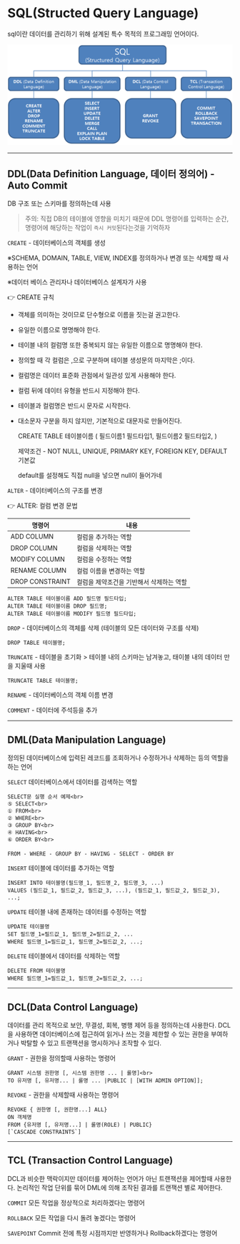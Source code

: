 # SQL(Structed Query Language)

sql이란 데이터를 관리하기 위해 설계된 특수 목적의 프로그래밍 언어이다.

<img src="images_alicesykim95_post_e12c29bf-f5ba-4c5d-9905-50e1ba60c443.png" width=650>

---

## DDL(Data Definition Language, 데이터 정의어) - Auto Commit

DB 구조 또는 스키마를 정의하는데 사용

> 주의: 직접 DB의 테이블에 영향을 미치기 때문에 DDL 명령어를 입력하는 순간, <br>
> 명령어에 해당하는 작업이 `즉시 커밋`된다는것을 기억하자

`CREATE` - 데이터베이스의 객체를 생성

※SCHEMA, DOMAIN, TABLE, VIEW, INDEX를 정의하거나 변경 또는 삭제할 때 사용하는 언어

※데이터 베이스 관리자나 데이터베이스 설계자가 사용

👉 CREATE 규칙

- 객체를 의미하는 것이므로 단수형으로 이름을 짓는걸 권고한다.
- 유일한 이름으로 명명해야 한다.
- 테이블 내의 컬럼명 또한 중복되지 않는 유일한 이름으로 명명해야 한다.
- 정의할 때 각 컬럼은 ,으로 구분하며 테이블 생성문의 마지막은 ;이다.
- 컬럼명은 데이터 표준화 관점에서 일관성 있게 사용해야 한다.
- 컬럼 뒤에 데이터 유형을 반드시 지정해야 한다.
- 테이블과 컬럼명은 반드시 문자로 시작한다.
- 대소문자 구분을 하지 않지만, 기본적으로 대문자로 만들어진다.

    CREATE TABLE 테이블이름 (
        필드이름1 필드타입1,
        필드이름2 필드타입2,
    )

    제약조건 - NOT NULL, UNIQUE, PRIMARY KEY, FOREIGN KEY, DEFAULT 기본값

    default를 설정해도 직접 null을 넣으면 null이 들어가네

`ALTER` - 데이터베이스의 구조를 변경

👉 ALTER: 컬럼 변경 문법

|명령어|내용|
|--|--|
|ADD COLUMN|컬럼을 추가하는 역할|
|DROP COLUMN|컬럼을 삭제하는 역할|
|MODIFY COLUMN|컬럼을 수정하는 역할|
|RENAME COLUMN|컬럼 이름을 변경하는 역할|
|DROP CONSTRAINT|컬럼을 제약조건을 기반해서 삭제하는 역할|

    ALTER TABLE 테이블이름 ADD 필드명 필드타입;
    ALTER TABLE 테이블이름 DROP 필드명;
    ALTER TABLE 테이블이름 MODIFY 필드명 필드타입;

`DROP` - 데이터베이스의 객체를 삭제 (테이블의 모든 데이터와 구조를 삭제)

    DROP TABLE 테이블명;

`TRUNCATE` - 테이블을 초기화
    > 테이블 내의 스키마는 남겨놓고, 태이블 내의 데이터 만을 지울때 사용

    TRUNCATE TABLE 테이블명;

`RENAME` - 데이터베이스의 객체 이름 변경

`COMMENT` - 데이터에 주석등을 추가

---

## DML(Data Manipulation Language)

정의된 데이터베이스에 입력된 레코드를 조회하거나 수정하거나 삭제하는 등의 역할을 하는 언어

`SELECT`	데이터베이스에서 데이터를 검색하는 역할

    SELECT문 실행 순서 예제<br>
    ⑤ SELECT<br>
    ① FROM<br>
    ② WHERE<br>
    ③ GROUP BY<br>
    ④ HAVING<br>
    ⑥ ORDER BY<br>

    FROM - WHERE - GROUP BY - HAVING - SELECT - ORDER BY

`INSERT`	테이블에 데이터를 추가하는 역할

    INSERT INTO 테이블명(필드명_1, 필드명_2, 필드명_3, ...)
    VALUES (필드값_1, 필드값_2, 필드값_3, ...), (필드값_1, 필드값_2, 필드값_3), ...;

`UPDATE`	테이블 내에 존재하는 데이터를 수정하는 역할

    UPDATE 테이블명
    SET 필드명_1=필드값_1, 필드명_2=필드값_2, ...
    WHERE 필드명_1=필드값_1, 필드명_2=필드값_2, ...;

`DELETE`	테이블에서 데이터를 삭제하는 역할

    DELETE FROM 테이블명
    WHERE 필드명_1=필드값_1, 필드명_2=필드값_2, ...;

---

## DCL(Data Control Language)

데이터를 관리 목적으로 보안, 무결성, 회복, 병행 제어 등을 정의하는데 사용한다. DCL을 사용하면 데이터베이스에 접근하여 읽거나 쓰는 것을 제한할 수 있는 권한을 부여하거나 박탈할 수 있고 트랜잭션을 명시하거나 조작할 수 있다.

`GRANT` - 권한을 정의할때 사용하는 명령어

    GRANT 시스템 권한명 [, 시스템 권한명 ... | 롤명]<br>
    TO 유저명 [, 유저명... | 롤명 ... |PUBLIC | ​[WITH ADMIN OPTION]];

`REVOKE` - 권한을 삭제할때 사용하는 명령어

    REVOKE { 권한명 [, 권한명...] ALL}
    ON 객체명
    FROM {유저명 [, 유저명...] | 롤명(ROLE) | PUBLIC} 
    [`CASCADE CONSTRAINTS`]

---

## TCL (Transaction Control Language)

DCL과 비슷한 맥락이지만 데이터를 제어하는 언어가 아닌 트랜잭션을 제어할때 사용한다. 논리적인 작업 단위를 묶어 DML에 의해 조작된 결과를 트랜잭션 별로 제어한다.

`COMMIT`	모든 작업을 정상적으로 처리하겠다는 명령어

`ROLLBACK`	모든 작업을 다시 돌려 놓겠다는 명령어

`SAVEPOINT`	Commit 전에 특정 시점까지만 반영하거나 Rollback하겠다는 명령어
